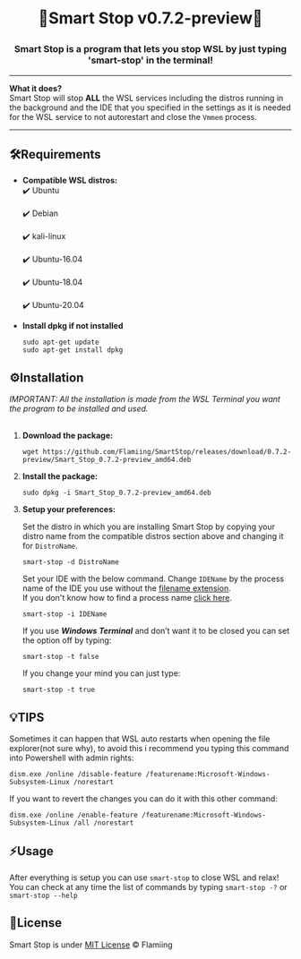 # <p align="center">🧠Smart Stop v0.7.2-preview🧠</p>

### <p align="center">Smart Stop is a program that lets you stop WSL by just typing 'smart-stop' in the terminal!</p>

---
**What it does?**</br>
Smart Stop will stop **ALL** the WSL services including the distros running in the background and the IDE that you specified in the settings as it is needed for the WSL service to not autorestart and close the `Vmmem` process.</br>

---
## 🛠️Requirements

  
 - **Compatible WSL distros:**<br/>
	  	✔️ Ubuntu<br/> 		 
	  	✔️ Debian<br/> 		 
	  	✔️ kali-linux<br/> 		 
	  	✔️ Ubuntu-16.04<br/> 		 
	  	✔️ Ubuntu-18.04<br/> 		 
	  	✔️ Ubuntu-20.04<br/>


 - **Install dpkg if not installed**
	
       sudo apt-get update
       sudo apt-get install dpkg

## ⚙️Installation

*IMPORTANT: All the installation is made from the WSL Terminal you want the program to be installed and used.* </br>
</br>
 1. **Download the package:**
	 
		wget https://github.com/Flamiing/SmartStop/releases/download/0.7.2-preview/Smart_Stop_0.7.2-preview_amd64.deb
 2. **Install the package:**

		sudo dpkg -i Smart_Stop_0.7.2-preview_amd64.deb

 3. **Setup your preferences:**
 
	Set the distro in which you are installing Smart Stop by copying your distro name from the compatible distros section above and changing it for `DistroName`.

		smart-stop -d DistroName
	Set your IDE with the below command. Change `IDEName` by the process name of the IDE you use without the [filename extension](https://en.wikipedia.org/wiki/Filename_extension#:~:text=A%20filename%20extension%2C%20file%20name,md%20). <br/>
	If you don't know how to find a process name [click here](https://docs.celonis.com/en/how-to-discover-a-process-name-for-a-specific-application.html).

		smart-stop -i IDEName
		
	If you use _**Windows Terminal**_ and don’t want it to be closed you can set the option off by typing:

		smart-stop -t false
	If you change your mind you can just type:

		smart-stop -t true

## 💡TIPS

Sometimes it can happen that WSL auto restarts when opening the file explorer(not sure why), to avoid this i recommend you typing this command into Powershell with admin rights:</br>

	dism.exe /online /disable-feature /featurename:Microsoft-Windows-Subsystem-Linux /norestart
	
If you want to revert the changes you can do it with this other command:

	dism.exe /online /enable-feature /featurename:Microsoft-Windows-Subsystem-Linux /all /norestart

## ⚡Usage

After everything is setup you can use `smart-stop` to close WSL and relax!<br/>
You can check at any time the list of commands by typing `smart-stop -?` or `smart-stop --help`

## 📃License

Smart Stop is under [MIT License](https://github.com/Flamiing/SmartStop/blob/main/LICENSE) © Flamiing
